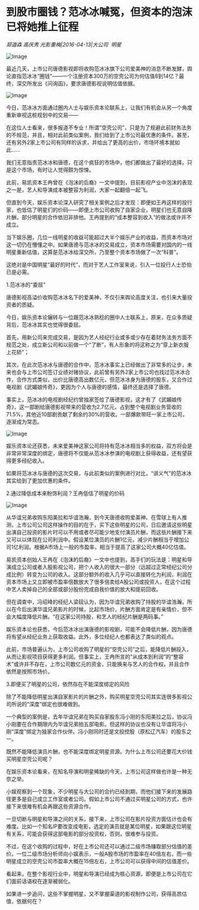 # 到股市圈钱？范冰冰喊冤，但资本的泡沫已将她推上征程

*郑道森 高庆秀 光影重梅|2016-04-13|大公司 
                                                明星*

![Image](http://static.ylzbl.com/uploads/ueditor/php/upload/image/20170911/1505130154714282.jpeg)

最近几天，上市公司唐德影视即将收购范冰冰旗下公司爱美神的消息不断发酵，舆论直指范冰冰“圈钱”——一个注册资本300万的空壳公司为何估值8到14亿？最终，深交所发出《问询函》，要求唐德影视说明估值依据。

![Image](http://si1.go2yd.com/get-image/0GajZVdyZpg)

今日，范冰冰方面通过圈内人士与娱乐资本论联系上，让我们有机会从另一个角度重新审视这桩规划中的交易——

在这位人士看来，很多报道不专业！所谓“空壳公司”，只是为了规避此前财务法务的不规范，并且，相对此前类似案例，我们给到了上市公司最优惠的条件。甚至，还有另外2家上市公司有同样的诉求，并给出了更高的出价，市场环境本就如此……

我们无意指责范冰冰和唐德，在这个疯狂的市场中，他们都做出了最好的选择。只是这个市场，有时让人觉得颇为惊悚。

此前，易凯资本王冉曾在《泡沫的后裔》一文中提到，目前影视产业中泡沫的表现之一是，艺人和导演成本被整容为利润，大家一起翻倍一起飞。

但直到今天，娱乐资本论深入研究了相关案例之后才发现：即便如王冉这样的投行家，也低估了明星们的价码——即便上市公司收购了自家企业，明星们也无意自降片酬，部分明星的合作依旧非排他。王冉提到的“成本整容到收入”的做法或许并不成立。

当下娱乐圈，几位一线明星的收益可能超过大半个娱乐产业的收益，而资本市场对这一切仍在懵懂之中。如果唐德与范冰冰的交易成立，资本市场需要对国内的一线明星重新估值，这算是范冰冰给深交所，乃至整个资本市场做了一次“科普”。

这绝对是中国明星“最好的时代”，而对于艺人工作室来说，引入一位投行人士恐怕已是必需。

1.范冰冰的“委屈”

唐德影视高溢价收购范冰冰名下的爱美神，不仅引来舆论高度关注，也引来大量投资者的质疑。

今日，娱乐资本论辗转与一位跟范冰冰熟稔的圈中人士联系上，原来，在众多质疑背后，范冰冰其实也觉得很委屈。

首先，用新公司来完成交易，是因为艺人经纪行业或多或少存在着财务法务方面不规范之处，成立新公司和以前做一个“了断”，有人形象的将这称之为“穿上新衣服上花轿”；

其次，在此次范冰冰与唐德的合作中，范冰冰事实上已经做出了非常多的让步，未来也会与上市公司签订业绩对赌协议，此前曾有另外2家上市公司也找过范冰冰合作，合作方式类似，出价比唐德高出数亿元，但范冰冰身为唐德的股东，又合作过电视剧《武媚娘传奇》，更因为个人与唐德的感情，最终还是选择了唐德。

事实上，范冰冰的电视剧经纪约曾独家签给了唐德影视，这才有了《武媚娘传奇》，这一部剧给唐德影视带来的营收为2.7亿元，占到整个电视剧业务营收的71.5%，其他近10部剧贡献了剩余约30%的营收。一部爆款带旺一家上市公司，逐渐成为常态。

![Image](http://si1.go2yd.com/get-image/0GajZRXti8e)

娱乐资本论还获悉，未来爱美神这家公司将持有范冰冰相当多的权益，双方将会是非常非常深度的绑定，唐德将不仅能从范冰冰参演的电视剧上获得收益，还有望获得更多经纪收入。

如果将范冰冰与唐德的这次交易，与此前类似的案例进行对比，“讲义气”的范冰冰其实给到了更加优惠的条件。

2.通过降低成本来粉饰利润？王冉低估了明星的价码

![Image](http://si1.go2yd.com/get-image/0GajZStzur2)

从华谊兄弟收购东阳美拉和华谊浩瀚，到今天唐德收购爱美神。在雪球上有人推测，上市公司公司这样操作的目的在于，买下这些明星的公司，日后邀请这些明星出演自己投资的影片时可以不用或者尽可能少地支付演员片酬，而这些片酬接下来又可以以体现在公司利润中。假设某位演员的片酬1亿元，减少片酬相当于增加公司1亿利润。根据A市场上一般的市盈率，相当于提高了这家公司大概40亿估值。

易凯资本创始人王冉在《泡沫的后裔》一文中也提到，高手们的玩法是：明星和导演成立公司或者入股影视公司，把个人收入的很大一部分（远超过正常经纪公司分成比例）转变为公司的收入。这部分额外的收入几乎可以直接转化为利润，利润在资本市场上又立即被市盈率倍数放大了很多倍卖给A股公司或投资人，在这个过程中艺人卖掉自己的全部或部分股份完成自我价值的放大和提前回收。

但在调查中，冯绍峰的经纪人梁砚认为，因为华谊兄弟收购了持股的华谊浩瀚，所以在今后出演华谊兄弟影片的时候，比起市场价，片酬方面肯定是有亲情价，但不会大幅度降低片酬。“在这家公司持股，和艺人的经纪片酬是两码事。”

娱乐资本论也获悉，今后范冰冰出演唐德的影视剧，可能不会降低片酬，因为唐德将有望从经纪业务上获取收益。此外，多位经纪人也都表达了类似的观点。

此前，市场普遍认为，上市公司收购了明星的“空壳公司”之后，能降低片酬投入，从而让影视项目获得更多利润。但事实上，王冉所言的“从成本到利润”的“整容术”或许并不存在，上市公司数亿元的资金，只能换来与艺人的合作权，并且合作依然是按照市场价。

3.即便买了明星的公司，依然存在不能深度绑定的风险

除了不能降低明星出演自家影片的片酬之外，购买明星空壳公司其实连很多影视公司所说的“深度”绑定也很难做到。

一个典型的案例是，去年华谊兄弟在购买自家股东冯小刚的东阳美拉之后，协议冯小刚要在合作期限内为华谊兄弟拍五部电影。但这样的协议也没有让华谊将冯小刚“深度”绑定为独家合作伙伴。冯小刚同时还是文投控股（原松辽汽车）的股东之一。

既然不能降低演员片酬，也不能深度绑定明星资源。为什么上市公司还要花大价钱买明星空壳公司呢？

在娱乐资本论看来，在知名导演和明星稀缺的今天，上市公司这样做也许是一种无奈之举。

小娱观察到一个现象，不少明星与大公司的合约已经到期，而他们接下来的发展路径更多是自己成立工作室或者公司。假如上市公司不通过买明星公司的方式，也许接下来很难有机会再跟这些资源合作。

一旦切断与明星和导演之间的关系，接下来，上市公司在影片投资方面估计也会有难度。比如一个知名IP要改变成电影，选定的演员就是某位明星，如果跟这位明星有关系，可能会获得这部电影的部分投资权，否则，很难参与投资。

不过，在这个收购的过程中，好在上市公司还可以通过二级市场赚取部分估值的差价。一位二级市场分析师向小娱表示，一般A股市场的市盈率在40倍左右，而一些明星成立的空壳公司市盈率大概在15倍左右，上市公司可以获得中间的估值差价。

看起来，在整个影视行业中，明星和导演已经成为核心资源，即便是上市公司在它们面前话语权在逐渐被弱化。

如果进一步追问，这些不掌握明星，又不掌握渠道的影视制作公司，获得高昂估值，依据何在？

